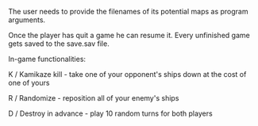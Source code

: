 
The user needs to provide the filenames of its potential maps as program arguments.

Once the player has quit a game he can resume it. Every unfinished game gets saved to the save.sav file.

In-game functionalities:

K / Kamikaze kill - take one of your opponent's ships down at the cost of one of yours

R / Randomize - reposition all of your enemy's ships 

D / Destroy in advance - play 10 random turns for both players
